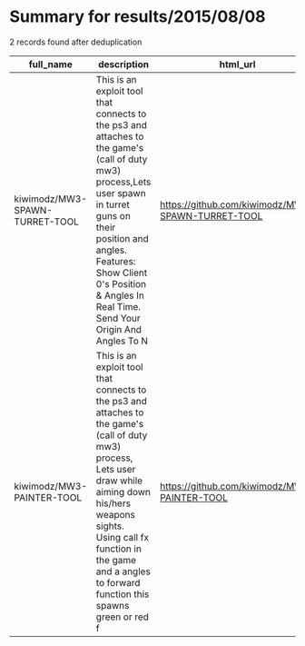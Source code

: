 
# Summary for results/2015/08/08
    
2 records found after deduplication

| full_name | description | html_url | matched_list | matched_count | pushed_at | size | stargazers_count | language | forks_count | vul_ids |
|--------------------------------|------------------------------------------------------------------------------------------------------------------------------------------------------------------------------------------------------------------------------------------------------------------|---------------------------------------------------|----------------|-----------------|---------------------------|--------|--------------------|------------|---------------|-----------|
| kiwimodz/MW3-SPAWN-TURRET-TOOL | This is an exploit tool that connects to the ps3 and attaches to the game's (call of duty mw3) process,Lets user spawn in turret guns on their position and angles. Features: Show Client 0's Position & Angles In Real Time. Send Your Origin And Angles To N | https://github.com/kiwimodz/MW3-SPAWN-TURRET-TOOL | ['exploit'] | 1 | 2015-08-08 03:15:54+00:00 | 340 | 0 | C# | 0 | [] |
| kiwimodz/MW3-PAINTER-TOOL | This is an exploit tool that connects to the ps3 and attaches to the game's (call of duty mw3) process, Lets user draw while aiming down his/hers weapons sights. Using call fx function in the game and a angles to forward function this spawns green or red f | https://github.com/kiwimodz/MW3-PAINTER-TOOL | ['exploit'] | 1 | 2015-08-08 03:11:21+00:00 | 284 | 0 | C# | 0 | [] |
